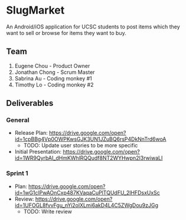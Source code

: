 # SlugMarket
An Android/iOS application for UCSC students to post items which they want to
sell or browse for items they want to buy.

## Team
1. Eugene Chou - Product Owner
2. Jonathan Chong - Scrum Master
3. Sabrina Au - Coding monkey #1
4. Timothy Lo - Coding monkey #2

## Deliverables

### General
+ Release Plan: https://drive.google.com/open?id=1cpBBg4Vp0OWPKwsGJK3UN1JZuBQ6rsP4DkNnTrd6woA
  - TODO: Update user stories to be more specific
+ Initial Presentation: https://drive.google.com/open?id=1WR9QyrbAI_dHmKWhlRQQudf8NT2WYHwpn2I3rwiwaLI

### Sprint 1
+ Plan: https://drive.google.com/open?id=1wG1clPwAOnCxp487KVaqaCuPlTQUdFU_2lHFDsxUxSc
+ Review: https://drive.google.com/open?id=1UFOGL8fvvFgu_nYi2olXLmi6akD4L4C5ZWgDou9zJGg
  - TODO: Write review
